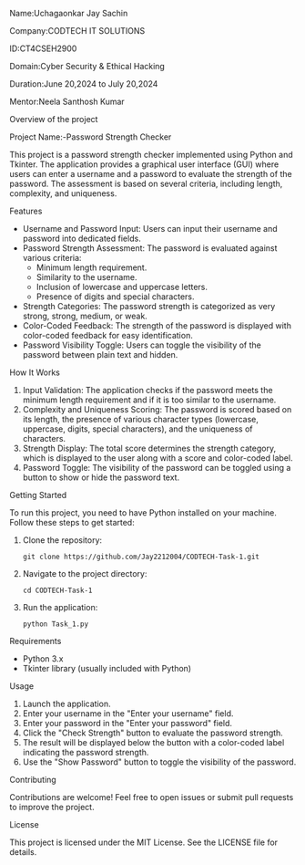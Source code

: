 Name:Uchagaonkar Jay Sachin

Company:CODTECH IT SOLUTIONS

ID:CT4CSEH2900

Domain:Cyber Security & Ethical Hacking

Duration:June 20,2024 to July 20,2024

Mentor:Neela Santhosh Kumar

Overview of the project

Project Name:-Password Strength Checker

This project is a password strength checker implemented using Python and Tkinter. The application provides a graphical user interface (GUI) where users can enter a username and a password to evaluate the strength of the password. The assessment is based on several criteria, including length, complexity, and uniqueness.

Features

- Username and Password Input: Users can input their username and password into dedicated fields.
- Password Strength Assessment: The password is evaluated against various criteria:
  - Minimum length requirement.
  - Similarity to the username.
  - Inclusion of lowercase and uppercase letters.
  - Presence of digits and special characters.
- Strength Categories: The password strength is categorized as very strong, strong, medium, or weak.
- Color-Coded Feedback: The strength of the password is displayed with color-coded feedback for easy identification.
- Password Visibility Toggle: Users can toggle the visibility of the password between plain text and hidden.

How It Works

1. Input Validation: The application checks if the password meets the minimum length requirement and if it is too similar to the username.
2. Complexity and Uniqueness Scoring: The password is scored based on its length, the presence of various character types (lowercase, uppercase, digits, special characters), and the uniqueness of characters.
3. Strength Display: The total score determines the strength category, which is displayed to the user along with a score and color-coded label.
4. Password Toggle: The visibility of the password can be toggled using a button to show or hide the password text.

Getting Started

To run this project, you need to have Python installed on your machine. Follow these steps to get started:

1. Clone the repository:
   ```
   git clone https://github.com/Jay2212004/CODTECH-Task-1.git
   ```
2. Navigate to the project directory:
   ```
   cd CODTECH-Task-1
   ```
3. Run the application:
   ```
   python Task_1.py
   ```

Requirements

- Python 3.x
- Tkinter library (usually included with Python)

Usage

1. Launch the application.
2. Enter your username in the "Enter your username" field.
3. Enter your password in the "Enter your password" field.
4. Click the "Check Strength" button to evaluate the password strength.
5. The result will be displayed below the button with a color-coded label indicating the password strength.
6. Use the "Show Password" button to toggle the visibility of the password.

Contributing

Contributions are welcome! Feel free to open issues or submit pull requests to improve the project.

License

This project is licensed under the MIT License. See the LICENSE file for details.

